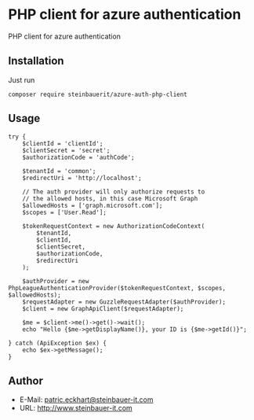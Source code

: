 # PHP client for azure authentication

PHP client for azure authentication

## Installation

Just run

```
composer require steinbauerit/azure-auth-php-client
```

## Usage

```injectablephp
try {
    $clientId = 'clientId';
    $clientSecret = 'secret';
    $authorizationCode = 'authCode';

    $tenantId = 'common';
    $redirectUri = 'http://localhost';

    // The auth provider will only authorize requests to
    // the allowed hosts, in this case Microsoft Graph
    $allowedHosts = ['graph.microsoft.com'];
    $scopes = ['User.Read'];

    $tokenRequestContext = new AuthorizationCodeContext(
        $tenantId,
        $clientId,
        $clientSecret,
        $authorizationCode,
        $redirectUri
    );

    $authProvider = new PhpLeagueAuthenticationProvider($tokenRequestContext, $scopes, $allowedHosts);
    $requestAdapter = new GuzzleRequestAdapter($authProvider);
    $client = new GraphApiClient($requestAdapter);

    $me = $client->me()->get()->wait();
    echo "Hello {$me->getDisplayName()}, your ID is {$me->getId()}";

} catch (ApiException $ex) {
    echo $ex->getMessage();
}
```


## Author

* E-Mail: patric.eckhart@steinbauer-it.com
* URL: http://www.steinbauer-it.com
